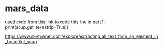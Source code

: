 # mars_data
used code from this link to code this line in part 1: 
print(soup.get_text(strip=True))

https://www.skytowner.com/explore/extracting_all_text_from_an_element_in_beautiful_soup


